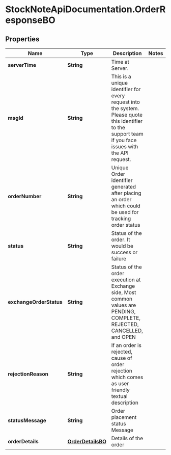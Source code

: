 # StockNoteApiDocumentation.OrderResponseBO

## Properties
Name | Type | Description | Notes
------------ | ------------- | ------------- | -------------
**serverTime** | **String** | Time at Server. | 
**msgId** | **String** | This is a unique identifier for every request into the system. Please quote this identifier to the support team if you face issues with the API request. | 
**orderNumber** | **String** | Unique Order identifier generated after placing an order which could be used for tracking order status  | 
**status** | **String** | Status of the order. It would be success or failure | 
**exchangeOrderStatus** | **String** | Status of the order execution at Exchange side, Most common values are PENDING, COMPLETE, REJECTED, CANCELLED, and OPEN | 
**rejectionReason** | **String** | If an order is rejected, cause of order rejection which comes as user friendly textual description  | 
**statusMessage** | **String** | Order placement status Message | 
**orderDetails** | [**OrderDetailsBO**](OrderDetailsBO.md) | Details of the order | 



